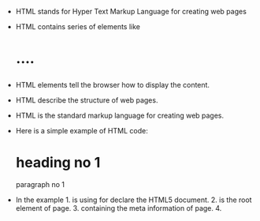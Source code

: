 * HTML stands for Hyper Text Markup Language for creating web pages
* HTML contains series of elements like <p><div><h1>.... 
* HTML elements tell the browser how to display the content.
* HTML describe the structure of web pages.
* HTML is the standard markup language for creating web pages.

* Here is a simple example of HTML code:
    <!DOCTYPE html>
    <html>
    <head>
    <title>Example of HTML Code:</title>
    </head>
    <body>
    <h1>heading no 1</h1> 
    <p>paragraph no 1</p>
    </body>
    </html>

* In the example 
 1.<!DOCTYPE html> is using for declare the HTML5 document.
 2.<html> is the root element of page.
 3.<head> containing the meta information of page.
 4.<title> element specifies a title for the HTML page.
 5.<body> element defines the document's body where the body contain all information like heading, paragraph, links, images and other information.
 6.<h1> element defines a large heading.
 7.<p> element defines a paragraph.

 NOTE: HTML element is defined by a start tag, some content, and an end tag.
        <tagname> Content </tagname>


